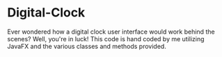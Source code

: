 # Digital-Clock
Ever wondered how a digital clock user interface would work behind the scenes? Well, you're in luck! This code is hand coded by me utilizing JavaFX and the various classes and methods provided. 

